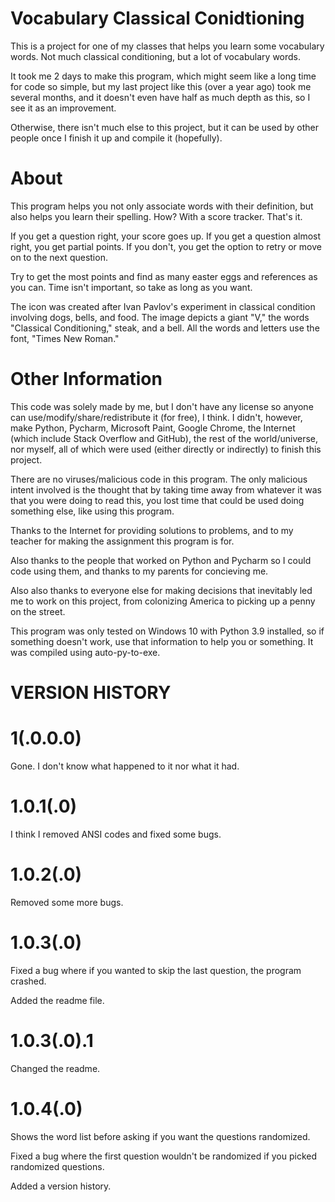 # Vocabulary Classical Conidtioning
This is a project for one of my classes that helps you learn some vocabulary words. Not much classical conditioning, but a lot of vocabulary words.

It took me 2 days to make this program, which might seem like a long time for code so simple, but my last project like this (over a year ago) took me several months, and it doesn't even have half as much depth as this, so I see it as an improvement.

Otherwise, there isn't much else to this project, but it can be used by other people once I finish it up and compile it (hopefully).
# About
This program helps you not only associate words with their definition, but also helps you learn their spelling. How? With a score tracker. That's it.

If you get a question right, your score goes up. If you get a question almost right, you get partial points. If you don't, you get the option to retry or move on to the next question.

Try to get the most points and find as many easter eggs and references as you can. Time isn't important, so take as long as you want.

The icon was created after Ivan Pavlov's experiment in classical condition involving dogs, bells, and food. The image depicts a giant "V," the words "Classical Conditioning," steak, and a bell. All the words and letters use the font, "Times New Roman."
# Other Information
This code was solely made by me, but I don't have any license so anyone can use/modify/share/redistribute it (for free), I think. I didn't, however, make Python, Pycharm, Microsoft Paint, Google Chrome, the Internet (which include Stack Overflow and GitHub), the rest of the world/universe, nor myself, all of which were used (either directly or indirectly) to finish this project.

There are no viruses/malicious code in this program. The only malicious intent involved is the thought that by taking time away from whatever it was that you were doing to read this, you lost time that could be used doing something else, like using this program.

Thanks to the Internet for providing solutions to problems, and to my teacher for making the assignment this program is for.

Also thanks to the people that worked on Python and Pycharm so I could code using them, and thanks to my parents for concieving me.

Also also thanks to everyone else for making decisions that inevitably led me to work on this project, from colonizing America to picking up a penny on the street.

This program was only tested on Windows 10 with Python 3.9 installed, so if something doesn't work, use that information to help you or something. It was compiled using auto-py-to-exe.

# VERSION HISTORY
# 1(.0.0.0)
Gone. I don't know what happened to it nor what it had.

# 1.0.1(.0)
I think I removed ANSI codes and fixed some bugs.

# 1.0.2(.0)
Removed some more bugs.

# 1.0.3(.0)
Fixed a bug where if you wanted to skip the last question, the program crashed.

Added the readme file.

# 1.0.3(.0).1
Changed the readme.

# 1.0.4(.0)
Shows the word list before asking if you want the questions randomized.

Fixed a bug where the first question wouldn't be randomized if you picked randomized questions.

Added a version history.
